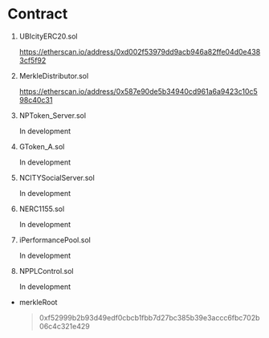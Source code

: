 # Contract

1. UBIcityERC20.sol

   https://etherscan.io/address/0xd002f53979dd9acb946a82ffe04d0e4383cf5f92

2. MerkleDistributor.sol

   https://etherscan.io/address/0x587e90de5b34940cd961a6a9423c10c598c40c31

3. NPToken_Server.sol

   In development

4. GToken_A.sol

   In development

5. NCITYSocialServer.sol

   In development

6. NERC1155.sol

   In development

7. iPerformancePool.sol

   In development

8. NPPLControl.sol

   In development

- merkleRoot

  > 0xf52999b2b93d49edf0cbcb1fbb7d27bc385b39e3accc6fbc702b06c4c321e429
